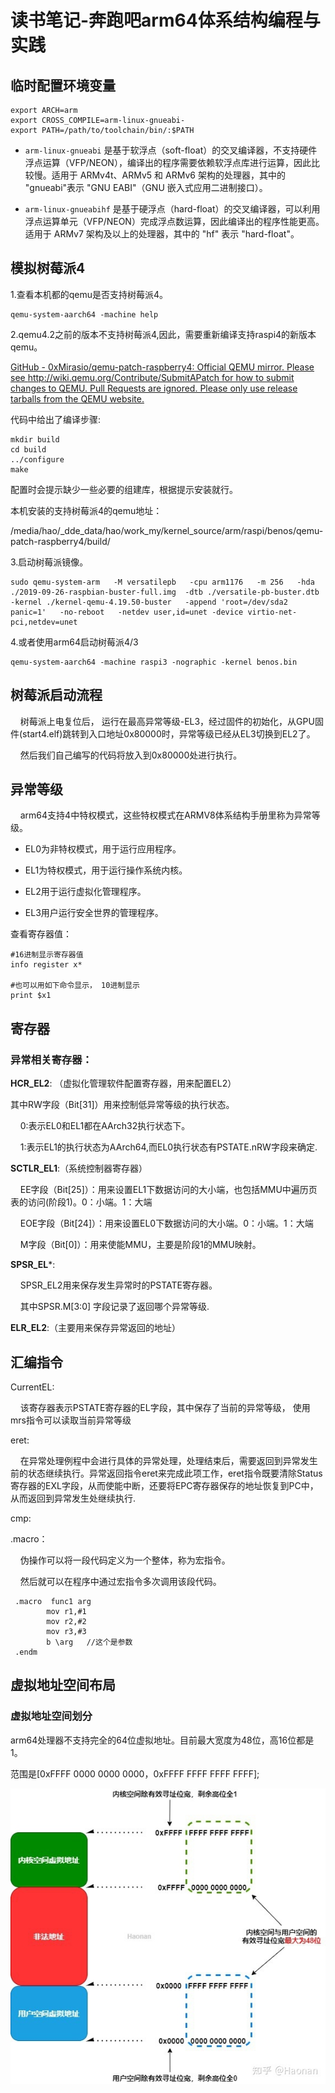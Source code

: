 # 读书笔记-奔跑吧arm64体系结构编程与实践

## 临时配置环境变量

```shell
export ARCH=arm
export CROSS_COMPILE=arm-linux-gnueabi-
export PATH=/path/to/toolchain/bin/:$PATH
```

- `arm-linux-gnueabi` 是基于软浮点（soft-float）的交叉编译器，不支持硬件浮点运算（VFP/NEON），编译出的程序需要依赖软浮点库进行运算，因此比较慢。适用于 ARMv4t、ARMv5 和 ARMv6 架构的处理器，其中的 "gnueabi"表示 "GNU EABI"（GNU 嵌入式应用二进制接口）。

- `arm-linux-gnueabihf` 是基于硬浮点（hard-float）的交叉编译器，可以利用浮点运算单元（VFP/NEON）完成浮点数运算，因此编译出的程序性能更高。适用于 ARMv7 架构及以上的处理器，其中的 "hf" 表示 "hard-float"。

## 模拟树莓派4

1.查看本机都的qemu是否支持树莓派4。

```shell
qemu-system-aarch64 -machine help
```

2.qemu4.2之前的版本不支持树莓派4,因此，需要重新编译支持raspi4的新版本qemu。

[GitHub - 0xMirasio/qemu-patch-raspberry4: Official QEMU mirror. Please see http://wiki.qemu.org/Contribute/SubmitAPatch for how to submit changes to QEMU. Pull Requests are ignored. Please only use release tarballs from the QEMU website.](https://github.com/0xMirasio/qemu-patch-raspberry4)

代码中给出了编译步骤:

```shell
mkdir build
cd build
../configure
make
```

配置时会提示缺少一些必要的组建库，根据提示安装就行。

本机安装的支持树莓派4的qemu地址：

/media/hao/_dde_data/hao/work_my/kernel_source/arm/raspi/benos/qemu-patch-raspberry4/build/

3.启动树莓派镜像。

```shell
sudo qemu-system-arm   -M versatilepb   -cpu arm1176   -m 256   -hda ./2019-09-26-raspbian-buster-full.img  -dtb ./versatile-pb-buster.dtb   -kernel ./kernel-qemu-4.19.50-buster   -append 'root=/dev/sda2 panic=1'   -no-reboot   -netdev user,id=unet -device virtio-net-pci,netdev=unet
```

4.或者使用arm64启动树莓派4/3

```shell
qemu-system-aarch64 -machine raspi3 -nographic -kernel benos.bin
```

## 树莓派启动流程

    树莓派上电复位后， 运行在最高异常等级-EL3，经过固件的初始化，从GPU固件(start4.elf)跳转到入口地址0x80000时，异常等级已经从EL3切换到EL2了。 

    然后我们自己编写的代码将放入到0x80000处进行执行。

## 异常等级

    arm64支持4中特权模式，这些特权模式在ARMV8体系结构手册里称为异常等级。

* EL0为非特权模式，用于运行应用程序。

* EL1为特权模式，用于运行操作系统内核。

* EL2用于运行虚拟化管理程序。

* EL3用户运行安全世界的管理程序。



查看寄存器值：

```shell
#16进制显示寄存器值
info register x*

#也可以用如下命令显示， 10进制显示
print $x1
```

## 寄存器

### 异常相关寄存器：

**HCR_EL2**: （虚拟化管理软件配置寄存器，用来配置EL2）

其中RW字段（Bit[31]）用来控制低异常等级的执行状态。

    0:表示EL0和EL1都在AArch32执行状态下。

    1:表示EL1的执行状态为AArch64,而EL0执行状态有PSTATE.nRW字段来确定.

**SCTLR_EL1**:（系统控制器寄存器）

    EE字段（Bit[25]）：用来设置EL1下数据访问的大小端，也包括MMU中遍历页表的访问(阶段1)。0：小端。1：大端

    EOE字段（Bit[24]）：用来设置EL0下数据访问的大小端。0：小端。1：大端

    M字段（Bit[0]）：用来使能MMU，主要是阶段1的MMU映射。

**SPSR_EL***:

    SPSR_EL2用来保存发生异常时的PSTATE寄存器。

    其中SPSR.M[3:0] 字段记录了返回哪个异常等级.

**ELR_EL2**:（主要用来保存异常返回的地址）

## 汇编指令

CurrentEL:  

    该寄存器表示PSTATE寄存器的EL字段，其中保存了当前的异常等级， 使用mrs指令可以读取当前异常等级

eret:

    在异常处理例程中会进行具体的异常处理，处理结束后，需要返回到异常发生前的状态继续执行。异常返回指令eret来完成此项工作，eret指令既要清除Status寄存器的EXL字段，从而使能中断，还要将EPC寄存器保存的地址恢复到PC中，从而返回到异常发生处继续执行.

cmp:

.macro：

    伪操作可以将一段代码定义为一个整体，称为宏指令。

    然后就可以在程序中通过宏指令多次调用该段代码。

```asm6502
 .macro  func1 arg
        mov r1,#1
        mov r2,#2
        mov r3,#3
        b \arg   //这个是参数
 .endm
```

## 虚拟地址空间布局

### 虚拟地址空间划分

arm64处理器不支持完全的64位虚拟地址。目前最大宽度为48位，高16位都是1。

范围是[0xFFFF 0000 0000 0000，0xFFFF FFFF FFFF FFFF];

![arm64_1.jpg](./pic/arm64_1.jpg)
